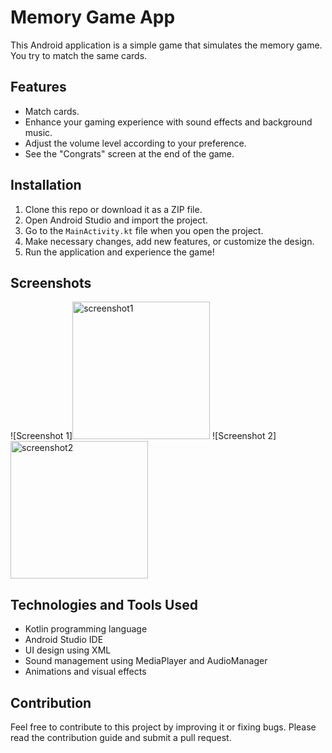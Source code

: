 # Memory Game App

This Android application is a simple game that simulates the memory game. You try to match the same cards.

## Features

- Match cards.
- Enhance your gaming experience with sound effects and background music.
- Adjust the volume level according to your preference.
- See the "Congrats" screen at the end of the game.

## Installation

1. Clone this repo or download it as a ZIP file.
2. Open Android Studio and import the project.
3. Go to the `MainActivity.kt` file when you open the project.
4. Make necessary changes, add new features, or customize the design.
5. Run the application and experience the game!

## Screenshots

![Screenshot 1]<img width="220" alt="screenshot1" src="https://github.com/Fbayrakci/memory-game/assets/94195565/701b494c-06ca-41f8-b71b-dbe1e4ccee4d">
![Screenshot 2]<img width="220" alt="screenshot2" src="https://github.com/Fbayrakci/memory-game/assets/94195565/d9598aff-fb1e-496a-86bf-e825435e5e8f">


## Technologies and Tools Used

- Kotlin programming language
- Android Studio IDE
- UI design using XML
- Sound management using MediaPlayer and AudioManager
- Animations and visual effects

## Contribution

Feel free to contribute to this project by improving it or fixing bugs. Please read the contribution guide and submit a pull request.


